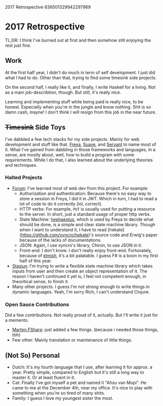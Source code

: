 2017 Retrospective
636501329942297969

2017 Retrospective
==================

TL;DR: I think I've burned out at first and then somehow still enjoying the
rest just fine.

## Work
At the first half year, I didn't do much in term of self development. I just did
what I had to do. Other than that, trying to find some timesink side projects.

On the second half, I really like it, and finally, I write Haskell for a living.
Not as a main job-describtion, though. But still, it's really nice.

Learning and implementing stuff while being paid is really nice, to be honest.
Especially when you're in the jungle and know nothing. Shit is so damn cash, mayne!
I don't think I will resign from this job in the near future.

## <del>Timesink</del> Side Toys
I've dabbled a few tech stacks for my side projects. Mainly for web development
and stuff like that. [Freya](https://freya.io), [Suave](https://suave.io), and
[Servant](https://github.com/haskell-servant/servant) to name most of it. What
I've gained from dabbling in those frameworks and languages, in a sense, are
mostly about, well, how to build a program with some requirements.
While I do that, I also learned about the underlying theories and techniques.

### Halted Projects
- [Forum](https://gitlab.com/ibnuda/Forum): I've learned most of web dev from
this project. For example:
  - Authorization and authentication: Because there's no easy way to store a
    session in Freya, I did it in JWT. Which in turn, I had to read a lot of
    code to do it correctly (lol, correct).
  - HTTP verbs: For example, `PUT` is usually used for putting
    a resource to the server. In short, just a standard usage of proper http verbs.
  - State Machine: [hephaestus](https://github.com/xyncro/hephaestus), which is
    used by Freya to decide what should be done, is a simple and clear state machine
    library. Though when I want to understand it, I have to read [hekate]
    (https://github.com/xyncro/hekate)'s source code and Erwig's paper because
    of the lacks of documentations.
  - JSON: Again, I use xyncro's library, Chiron, to use JSON in it.
  - Front-end: I don't know. I don't really enjoy front-end. Fortunately, because
    of [elmish](https://github.com/fable-elmish/elmish), it's a bit palatable.
    I guess F# is a boon in my first half of this year.
- [Stasiun](https://gitlab.com/ibnuda/Stasiun): I'm trying to write a flexible
  state machine library which takes inputs from user and then create an object 
  representation of it. The reason I haven't continued it yet is, I feel not competent
  enough, in theoritical sense, to finish it.
- Many other projects. I guess I'm not strong enough to write things in dynamic
  languages. Yeah, I'm sorry Rich, I can't understand Clojure.

### Open Sauce Contributions
Did a few contributions. Not really proud of it, actually. But I'll write it
just for a memento.
- [Marten.FSharp](https://github.com/TheAngryByrd/Marten.FSharp/): just added a 
  few things. (because i needed those things, tbh)
- Few other: Mainly translation or maintenance of little things.

## (Not So) Personal
- Dutch: It's my fourth language that I use, after learning it for approx. a year.
  Pretty simple, compared to English but it's still a long way to master it. Or
  at least fluent in it.
- Cat: Finally I've got myself a pet and named it "Ahsu van Mopi". He came to me
  at the December 4th, near my office. It's nice to play with something when you're
  so tired of many shits.
- Family: I guess I love my youngest sister the most.
